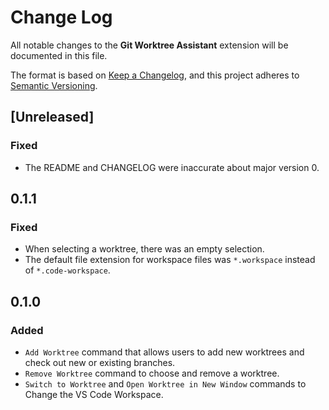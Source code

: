 # Change Log

All notable changes to the **Git Worktree Assistant** extension will be documented in this file.

The format is based on [Keep a Changelog](https://keepachangelog.com/en/1.1.0/), and this project adheres to [Semantic Versioning](https://semver.org/spec/v2.0.0.html).

## [Unreleased]

### Fixed

- The README and CHANGELOG were inaccurate about major version 0.

## 0.1.1

### Fixed

- When selecting a worktree, there was an empty selection.
- The default file extension for workspace files was `*.workspace` instead of `*.code-workspace`.

## 0.1.0

### Added

- `Add Worktree` command that allows users to add new worktrees and check out new or existing branches.
- `Remove Worktree` command to choose and remove a worktree.
- `Switch to Worktree` and `Open Worktree in New Window` commands to Change the VS Code Workspace.
